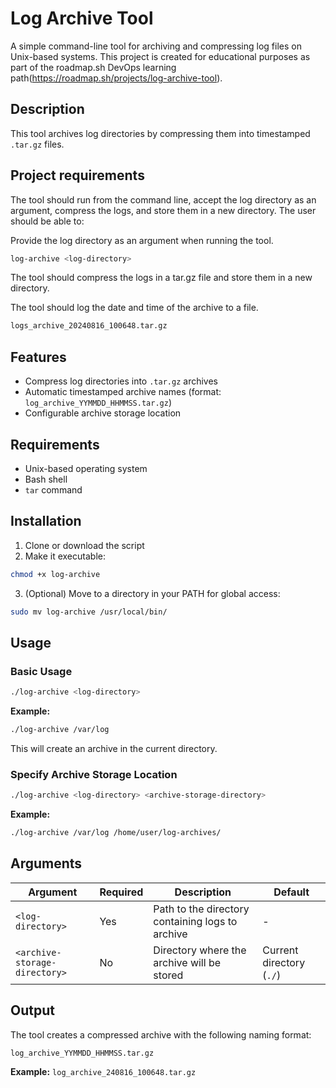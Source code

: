 # Log Archive Tool

A simple command-line tool for archiving and compressing log files on Unix-based systems. This project is created for educational purposes as part of the roadmap.sh DevOps learning path(https://roadmap.sh/projects/log-archive-tool).

## Description

This tool archives log directories by compressing them into timestamped `.tar.gz` files.

## Project requirements

The tool should run from the command line, accept the log directory as an argument, compress the logs, and store them in a new directory. The user should be able to:

Provide the log directory as an argument when running the tool.

```bash
log-archive <log-directory>
```
The tool should compress the logs in a tar.gz file and store them in a new directory.

The tool should log the date and time of the archive to a file.

```bash
logs_archive_20240816_100648.tar.gz
```

## Features

- Compress log directories into `.tar.gz` archives
- Automatic timestamped archive names (format: `log_archive_YYMMDD_HHMMSS.tar.gz`)
- Configurable archive storage location


## Requirements

- Unix-based operating system 
- Bash shell
- `tar` command 

## Installation

1. Clone or download the script
2. Make it executable:
```bash
chmod +x log-archive
```

3. (Optional) Move to a directory in your PATH for global access:
```bash
sudo mv log-archive /usr/local/bin/
```

## Usage

### Basic Usage

```bash
./log-archive <log-directory>
```

**Example:**
```bash
./log-archive /var/log
```

This will create an archive in the current directory.

### Specify Archive Storage Location

```bash
./log-archive <log-directory> <archive-storage-directory>
```

**Example:**
```bash
./log-archive /var/log /home/user/log-archives/
```

## Arguments

| Argument | Required | Description | Default |
|----------|----------|-------------|---------|
| `<log-directory>` | Yes | Path to the directory containing logs to archive | - |
| `<archive-storage-directory>` | No | Directory where the archive will be stored | Current directory (`./`) |

## Output

The tool creates a compressed archive with the following naming format:
```
log_archive_YYMMDD_HHMMSS.tar.gz
```

**Example:** `log_archive_240816_100648.tar.gz`
